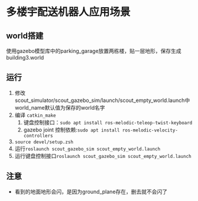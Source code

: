 # 多楼宇配送机器人应用场景

## world搭建
使用gazebo模型库中的parking_garage放置两栋楼，贴一层地形，保存生成building3.world

## 运行
1. 修改scout_simulator/scout_gazebo_sim/launch/scout_empty_world.launch中world_name默认值为保存的world名字
2. 编译 `catkin_make`
   1. 键盘控制接口：`sudo apt install ros-melodic-teleop-twist-keyboard `
   2. gazebo joint 控制依赖:`sudo apt install ros-melodic-velocity-controllers`
3. `source devel/setup.zsh`
4. 运行`roslaunch scout_gazebo_sim scout_empty_world.launch`
5. 运行键盘控制接口`roslaunch scout_gazebo_sim scout_empty_world.launch`

## 注意
- 看到的地面地形会闪，是因为ground_plane存在，删去就不会闪了